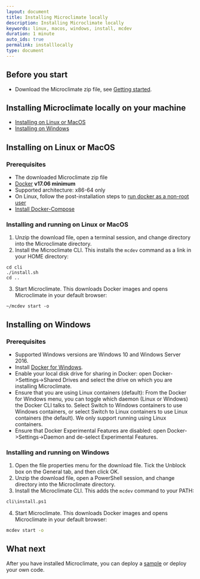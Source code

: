 ```yaml
---
layout: document
title: Installing Microclimate locally
description: Installing Microclimate locally
keywords: linux, macos, windows, install, mcdev
duration: 1 minute
auto_ids: true
permalink: installlocally
type: document
---
```


## Before you start
* Download the Microclimate zip file, see [Getting started](./gettingstarted).

## Installing Microclimate locally on your machine

* [Installing on Linux or MacOS](#installing-on-linux-or-macos)
* [Installing on Windows](#installing-on-windows)

## Installing on Linux or MacOS


### Prerequisites
* The downloaded Microclimate zip file
* [Docker](https://www.docker.com/get-docker) **v17.06 minimum**
* Supported architecture: x86-64 only
* On Linux, follow the post-installation steps to [run docker as a non-root user](https://docs.docker.com/engine/installation/linux/linux-postinstall/)
* [Install Docker-Compose](https://docs.docker.com/compose/install/)

### Installing and running on Linux or MacOS
1. Unzip the download file, open a terminal session, and change directory into the Microclimate directory.
2. Install the Microclimate CLI. This installs the `mcdev` command as a link in your HOME directory:
```
cd cli
./install.sh
cd ..
```
3. Start Microclimate. This downloads Docker images and opens Microclimate in your default browser:
```
~/mcdev start -o
```

## Installing on Windows

### Prerequisites
* Supported Windows versions are Windows 10 and Windows Server 2016.
* Install [Docker for Windows](https://www.docker.com/docker-windows).
* Enable your local disk drive for sharing in Docker: open Docker->Settings->Shared Drives and select the drive on which you are installing Microclimate. 
* Ensure that you are using Linux containers (default): From the Docker for Windows menu, you can toggle which daemon (Linux or Windows) the Docker CLI talks to. Select Switch to Windows containers to use Windows containers, or select Switch to Linux containers to use Linux containers (the default). We only support running using Linux containers.
* Ensure that Docker Experimental Features are disabled: open Docker->Settings->Daemon and de-select Experimental Features.

### Installing and running on Windows
1. Open the file properties menu for the download file. Tick the Unblock box on the General tab, and then click OK.
2. Unzip the download file, open a PowerShell session, and change directory into the Microclimate directory.
3. Install the Microclimate CLI. This adds the `mcdev` command to your PATH:
```bash
cli\install.ps1
```
4. Start Microclimate. This downloads Docker images and opens Microclimate in your default browser:
```bash
mcdev start -o
```

## What next
After you have installed Microclimate, you can deploy a [sample](./samples) or deploy your own code.
